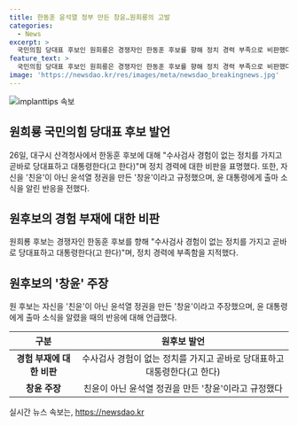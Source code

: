 ```yaml
---
title: 한동훈 윤석열 정부 만든 창윤…원희룡의 고발
categories:
  - News
excerpt: >
  국민의힘 당대표 후보인 원희룡은 경쟁자인 한동훈 후보를 향해 정치 경력 부족으로 비판했다. 또한, 당정 갈등을 해결하고 나와야 한다는 주장과 윤석열 대통령과의 친분을 비판했다. 원 후보는 자신을 창윤이라고 규정하여 윤석열 정권을 지지함을 강조했으며, 윤 대통령에 출마 소식을 전한 후 반응을 전했다.
feature_text: >
  국민의힘 당대표 후보인 원희룡은 경쟁자인 한동훈 후보를 향해 정치 경력 부족으로 비판했다. 또한, 당정 갈등을 해결하고 나와야 한다는 주장과 윤석열 대통령과의 친분을 비판했다. 원 후보는 자신을 창윤이라고 규정하여 윤석열 정권을 지지함을 강조했으며, 윤 대통령에 출마 소식을 전한 후 반응을 전했다.
image: 'https://newsdao.kr/res/images/meta/newsdao_breakingnews.jpg'
---
```


<p><img src="https://newsdao.kr/res/images/meta/newsdao_breakingnews.jpg" alt="implanttips 속보" /></p>

<h2 data-ke-size="size26">원희룡 국민의힘 당대표 후보 발언</h2>

<p data-ke-size="size16">26일, 대구시 산격청사에서 한동훈 후보에 대해 "수사검사 경험이 없는 정치를 가지고 곧바로 당대표하고 대통령한다(고 한다)"며 정치 경력에 대한 비판을 표명했다. 또한, 자신을 '친윤'이 아닌 윤석열 정권을 만든 '창윤'이라고 규정했으며, 윤 대통령에게 출마 소식을 알린 반응을 전했다.</p>

<h2 data-ke-size="size26">원후보의 경험 부재에 대한 비판</h2>

<p data-ke-size="size16">원희룡 후보는 경쟁자인 한동훈 후보를 향해 "수사검사 경험이 없는 정치를 가지고 곧바로 당대표하고 대통령한다(고 한다)"며, 정치 경력에 부족함을 지적했다.</p>

<h2 data-ke-size="size26">원후보의 '창윤' 주장</h2>

<p data-ke-size="size16">원 후보는 자신을 '친윤'이 아닌 윤석열 정권을 만든 '창윤'이라고 주장했으며, 윤 대통령에게 출마 소식을 알렸을 때의 반응에 대해 언급했다.</p>

<table>
    <thead>
        <tr>
            <th style="text-align: center; height: 17px;"><b>구분</b></th>
            <th style="text-align: center; height: 17px;"><b>원후보 발언</b></th>
        </tr>
    </thead>
    <tbody>
        <tr>
            <td style="text-align: center; height: 17px;"><b>경험 부재에 대한 비판</b></td>
            <td style="text-align: center; height: 17px;">수사검사 경험이 없는 정치를 가지고 곧바로 당대표하고 대통령한다(고 한다)</td>
        </tr>
        <tr>
            <td style="text-align: center; height: 17px;"><b>창윤 주장</b></td>
            <td style="text-align: center; height: 17px;">친윤이 아닌 윤석열 정권을 만든 '창윤'이라고 규정했다</td>
        </tr>
    </tbody>
</table>

<p data-ke-size="size16"></p>
실시간 뉴스 속보는, <a href="https://newsdao.kr" rel="dofollow">https://newsdao.kr</a>


